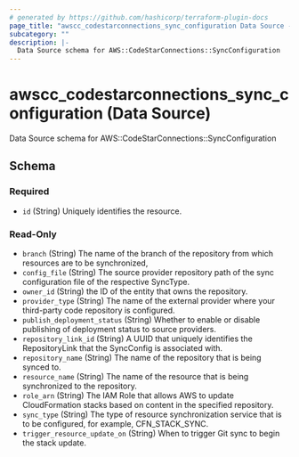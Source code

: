 ```yaml
---
# generated by https://github.com/hashicorp/terraform-plugin-docs
page_title: "awscc_codestarconnections_sync_configuration Data Source - terraform-provider-awscc"
subcategory: ""
description: |-
  Data Source schema for AWS::CodeStarConnections::SyncConfiguration
---
```


# awscc_codestarconnections_sync_configuration (Data Source)

Data Source schema for AWS::CodeStarConnections::SyncConfiguration



<!-- schema generated by tfplugindocs -->
## Schema

### Required

- `id` (String) Uniquely identifies the resource.

### Read-Only

- `branch` (String) The name of the branch of the repository from which resources are to be synchronized,
- `config_file` (String) The source provider repository path of the sync configuration file of the respective SyncType.
- `owner_id` (String) the ID of the entity that owns the repository.
- `provider_type` (String) The name of the external provider where your third-party code repository is configured.
- `publish_deployment_status` (String) Whether to enable or disable publishing of deployment status to source providers.
- `repository_link_id` (String) A UUID that uniquely identifies the RepositoryLink that the SyncConfig is associated with.
- `repository_name` (String) The name of the repository that is being synced to.
- `resource_name` (String) The name of the resource that is being synchronized to the repository.
- `role_arn` (String) The IAM Role that allows AWS to update CloudFormation stacks based on content in the specified repository.
- `sync_type` (String) The type of resource synchronization service that is to be configured, for example, CFN_STACK_SYNC.
- `trigger_resource_update_on` (String) When to trigger Git sync to begin the stack update.
